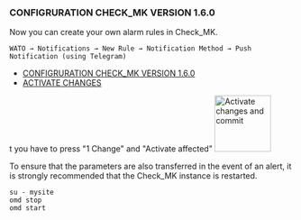 ### CONFIGRURATION CHECK_MK VERSION 1.6.0

Now you can create your own alarm rules in Check_MK.

```WATO → Notifications → New Rule → Notification Method → Push Notification (using Telegram)```

<!-- TOC -->

- [CONFIGRURATION CHECK_MK VERSION 1.6.0](#configruration-check_mk-version-160)
- [ACTIVATE CHANGES](#activate-changes)

<!-- /TOC -->t you have to press "1 Change" and "Activate affected"

<img src="images/activate_affected.png" alt="Activate changes and commit" width="100"/>

To ensure that the parameters are also transferred in the event of an alert, it is strongly recommended that the Check_MK instance is restarted.
```
su - mysite
omd stop
omd start
```